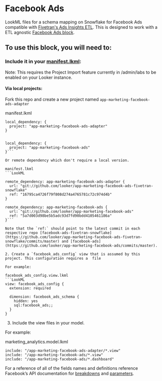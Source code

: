 # Facebook Ads

LookML files for a schema mapping on Snowflake for Facebook Ads compatible with [Fivetran's Ads Insights ETL](https://fivetran.com/docs/applications/facebook-ads-insights). This is designed to work with a ETL agnostic [Facebook Ads block](https://github.com/looker/app-marketing-facebook-ads).

## To use this block, you will need to:

### Include it in your [manifest.lkml](https://docs.looker.com/reference/manifest-reference):

Note: This requires the Project Import feature currently in /admin/labs to be enabled on your Looker instance.

#### Via local projects:

Fork this repo and create a new project named `app-marketing-facebook-ads-adapter`

manifest.lkml
```LookML
local_dependency: {
  project: "app-marketing-facebook-ads-adapter"
}


local_dependency: {
  project: "app-marketing-facebook-ads"
}```

Or remote dependency which don't require a local version.

manifest.lkml
```LookML

remote_dependency: app-marketing-facebook-ads-adapter {
  url: "git://github.com/looker/app-marketing-facebook-ads-fivetran-snowflake"
  ref: "16795ca4726f79f808d274a4765781c72c974d4b"
}

remote_dependency: app-marketing-facebook-ads {
  url: "git://github.com/looker/app-marketing-facebook-ads"
  ref: "5a7d003d98be5b5adc93d7fd90bdd4105461186a"
}```

Note that the `ref:` should point to the latest commit in each respective repo [facebook-ads-fivetran-snowflake](https://github.com/looker/app-marketing-facebook-ads-fivetran-snowflake/commits/master) and [facebook-ads](https://github.com/looker/app-marketing-facebook-ads/commits/master).

2. Create a `facebook_ads_config` view that is assumed by this project. This configuration requires a  file

For example:

facebook_ads_config.view.lkml
```LookML
view: facebook_ads_config {
  extension: required

  dimension: facebook_ads_schema {
    hidden: yes
    sql:facebook_ads;;
  }
}
```

3. Include the view files in your model.

For example:

marketing_analytics.model.lkml
```LookML
include: "/app-marketing-facebook-ads-adapter/*.view"
include: "/app-marketing-facebook-ads/*.view"
include: "/app-marketing-facebook-ads/*.dashboard"
```


For a reference of all of the fields names and definitions reference Facebook’s API documentation for [breakdowns](https://developers.facebook.com/docs/marketing-api/insights/breakdowns) and [parameters](https://developers.facebook.com/docs/marketing-api/insights/parameters).
